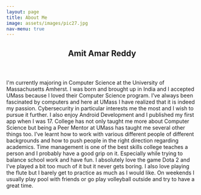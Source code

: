 ```yaml
---
layout: page
title: About Me
image: assets/images/pic27.jpg
nav-menu: true
---
```




<!-- Main -->
<div id="main" class="alt">

<!-- One -->
<section id="one">
	<div class="inner">
		<header class="major">
			<h1>Amit Amar Reddy</h1>
		</header>

	
		

I'm currently majoring in Computer Science at the University of Massachusetts Amherst. I was born and brought up in India and I accepted UMass because I loved their Computer Science program. I’ve always been fascinated by computers and here at UMass I have realized that it is indeed my passion. Cybersecurity in particular interests me the most and I wish to pursue it further. I  also enjoy Android Development and I published my first app when I was 17. College has not only taught me more about Computer Science but being a Peer Mentor at UMass has taught me several other things too. I’ve learnt how to work with various different people of different backgrounds and how to push people in the right direction regarding academics. Time management is one of the best skills college teaches a person and I probably have a good grip on it. Especially while trying to balance school work and have fun. I absolutely love the game Dota 2 and I’ve played a bit too much of it but it never gets boring. I also love playing the flute but I barely get to practice as much as I would like. On weekends I usually play pool with friends or go play volleyball outside and try to have a great time.


</div>
</section>

</div>
